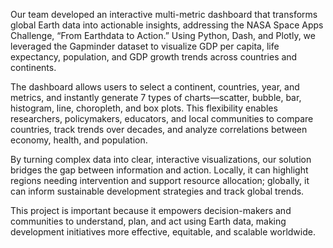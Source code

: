 Our team developed an interactive multi-metric dashboard that transforms global Earth data into actionable insights, addressing the NASA Space Apps Challenge, “From Earthdata to Action.” Using Python, Dash, and Plotly, we leveraged the Gapminder dataset to visualize GDP per capita, life expectancy, population, and GDP growth trends across countries and continents.

The dashboard allows users to select a continent, countries, year, and metrics, and instantly generate 7 types of charts—scatter, bubble, bar, histogram, line, choropleth, and box plots. This flexibility enables researchers, policymakers, educators, and local communities to compare countries, track trends over decades, and analyze correlations between economy, health, and population.

By turning complex data into clear, interactive visualizations, our solution bridges the gap between information and action. Locally, it can highlight regions needing intervention and support resource allocation; globally, it can inform sustainable development strategies and track global trends.

This project is important because it empowers decision-makers and communities to understand, plan, and act using Earth data, making development initiatives more effective, equitable, and scalable worldwide.
